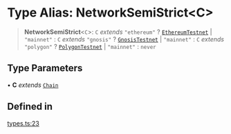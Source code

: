 # Type Alias: NetworkSemiStrict\<C\>

> **NetworkSemiStrict**\<`C`\>: `C` *extends* `"ethereum"` ? [`EthereumTestnet`](/docs/SDK/type-aliases/EthereumTestnet.md) \| `"mainnet"` : `C` *extends* `"gnosis"` ? [`GnosisTestnet`](/docs/SDK/type-aliases/GnosisTestnet.md) \| `"mainnet"` : `C` *extends* `"polygon"` ? [`PolygonTestnet`](/docs/SDK/type-aliases/PolygonTestnet.md) \| `"mainnet"` : `never`

## Type Parameters

• **C** *extends* [`Chain`](/docs/SDK/type-aliases/Chain.md)

## Defined in

[types.ts:23](https://github.com/monerium/js-monorepo/blob/bdb556f177407a98459f8edb039e31cf37d07d7a/packages/sdk/src/types.ts#L23)
